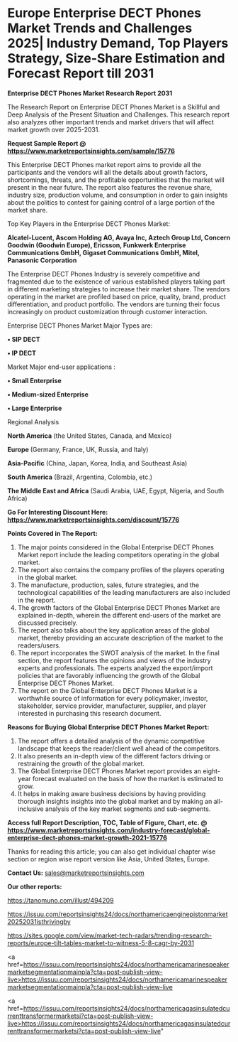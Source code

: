 # Europe Enterprise DECT Phones Market Trends and Challenges 2025| Industry Demand, Top Players Strategy, Size-Share Estimation and Forecast Report till 2031

<strong>Enterprise DECT Phones Market Research Report 2031</strong>

The Research Report on Enterprise DECT Phones Market is a Skillful and Deep Analysis of the Present Situation and Challenges. This research report also analyzes other important trends and market drivers that will affect market growth over 2025-2031.

<strong>Request Sample Report @ <a href=https://www.marketreportsinsights.com/sample/15776>https://www.marketreportsinsights.com/sample/15776</a></strong>

This Enterprise DECT Phones market report aims to provide all the participants and the vendors will all the details about growth factors, shortcomings, threats, and the profitable opportunities that the market will present in the near future. The report also features the revenue share, industry size, production volume, and consumption in order to gain insights about the politics to contest for gaining control of a large portion of the market share.

Top Key Players in the Enterprise DECT Phones Market:

<strong>Alcatel-Lucent, Ascom Holding AG, Avaya Inc, Aztech Group Ltd, Concern Goodwin (Goodwin Europe), Ericsson, Funkwerk Enterprise Communications GmbH, Gigaset Communications GmbH, Mitel, Panasonic Corporation</strong>

The Enterprise DECT Phones Industry is severely competitive and fragmented due to the existence of various established players taking part in different marketing strategies to increase their market share. The vendors operating in the market are profiled based on price, quality, brand, product differentiation, and product portfolio. The vendors are turning their focus increasingly on product customization through customer interaction.

Enterprise DECT Phones Market Major Types are:

<strong>• SIP DECT

• IP DECT</strong>

Market Major end-user applications :

<strong>• Small Enterprise

• Medium-sized Enterprise

• Large Enterprise</strong>

Regional Analysis

</u><strong><b>North America</b></strong> (the United States, Canada, and Mexico)

<strong><b>Europe </b></strong>(Germany, France, UK, Russia, and Italy)

<strong><b>Asia-Pacific</b></strong> (China, Japan, Korea, India, and Southeast Asia)

<strong><b>South America</b></strong> (Brazil, Argentina, Colombia, etc.)

<strong><b>The Middle East and Africa</b></strong> (Saudi Arabia, UAE, Egypt, Nigeria, and South Africa)

<strong>Go For Interesting Discount Here: <a href=https://www.marketreportsinsights.com/discount/15776>https://www.marketreportsinsights.com/discount/15776</a></strong>

<strong>Points Covered in The Report:</strong>
<ol>
  <li>The major points considered in the Global Enterprise DECT Phones Market report include the leading competitors operating in the global market.</li>
  <li>The report also contains the company profiles of the players operating in the global market.</li>
  <li>The manufacture, production, sales, future strategies, and the technological capabilities of the leading manufacturers are also included in the report.</li>
  <li>The growth factors of the Global Enterprise DECT Phones Market are explained in-depth, wherein the different end-users of the market are discussed precisely.</li>
  <li>The report also talks about the key application areas of the global market, thereby providing an accurate description of the market to the readers/users.</li>
  <li>The report incorporates the SWOT analysis of the market. In the final section, the report features the opinions and views of the industry experts and professionals. The experts analyzed the export/import policies that are favorably influencing the growth of the Global Enterprise DECT Phones Market.</li>
  <li>The report on the Global Enterprise DECT Phones Market is a worthwhile source of information for every policymaker, investor, stakeholder, service provider, manufacturer, supplier, and player interested in purchasing this research document.</li>
</ol>
<strong>Reasons for Buying Global Enterprise DECT Phones Market Report:</strong>

<ol>
  <li>The report offers a detailed analysis of the dynamic competitive landscape that keeps the reader/client well ahead of the competitors.</li>
  <li>It also presents an in-depth view of the different factors driving or restraining the growth of the global market.</li>
  <li>The Global Enterprise DECT Phones Market report provides an eight-year forecast evaluated on the basis of how the market is estimated to grow.</li>
  <li>It helps in making aware business decisions by having providing thorough insights insights into the global market and by making an all-inclusive analysis of the key market segments and sub-segments.</li>
</ol>
<strong>Access full Report Description, TOC, Table of Figure, Chart, etc. @ <a href=https://www.marketreportsinsights.com/industry-forecast/global-enterprise-dect-phones-market-growth-2021-15776>https://www.marketreportsinsights.com/industry-forecast/global-enterprise-dect-phones-market-growth-2021-15776</a></strong>


Thanks for reading this article; you can also get individual chapter wise section or region wise report version like Asia, United States, Europe.

<strong>Contact Us:</strong>
sales@marketreportsinsights.com

<strong>Our other reports:</strong>

<a href=https://tanomuno.com/illust/494209>https://tanomuno.com/illust/494209</a>

<a href=https://issuu.com/reportsinsights24/docs/northamericaenginepistonmarket20252031isthrivingby>https://issuu.com/reportsinsights24/docs/northamericaenginepistonmarket20252031isthrivingby</a>

<a href=https://sites.google.com/view/market-tech-radars/trending-research-reports/europe-tilt-tables-market-to-witness-5-8-cagr-by-2031>https://sites.google.com/view/market-tech-radars/trending-research-reports/europe-tilt-tables-market-to-witness-5-8-cagr-by-2031</a>

<a href=https://issuu.com/reportsinsights24/docs/northamericamarinespeakermarketsegmentationmainpla?cta=post-publish-view-live>https://issuu.com/reportsinsights24/docs/northamericamarinespeakermarketsegmentationmainpla?cta=post-publish-view-live</a>

<a href=https://issuu.com/reportsinsights24/docs/northamericagasinsulatedcurrenttransformermarketsi?cta=post-publish-view-live>https://issuu.com/reportsinsights24/docs/northamericagasinsulatedcurrenttransformermarketsi?cta=post-publish-view-live</a>"
